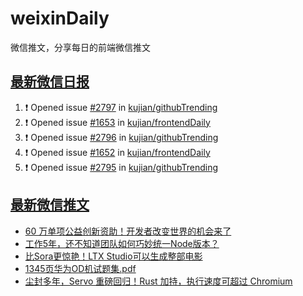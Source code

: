# weixinDaily
微信推文，分享每日的前端微信推文

## [最新微信日报](https://github.com/kujian/weixinDaily/issues)

<!--START_SECTION:activity-->
1. ❗ Opened issue [#2797](https://github.com/kujian/githubTrending/issues/2797) in [kujian/githubTrending](https://github.com/kujian/githubTrending)
2. ❗ Opened issue [#1653](https://github.com/kujian/frontendDaily/issues/1653) in [kujian/frontendDaily](https://github.com/kujian/frontendDaily)
3. ❗ Opened issue [#2796](https://github.com/kujian/githubTrending/issues/2796) in [kujian/githubTrending](https://github.com/kujian/githubTrending)
4. ❗ Opened issue [#1652](https://github.com/kujian/frontendDaily/issues/1652) in [kujian/frontendDaily](https://github.com/kujian/frontendDaily)
5. ❗ Opened issue [#2795](https://github.com/kujian/githubTrending/issues/2795) in [kujian/githubTrending](https://github.com/kujian/githubTrending)
<!--END_SECTION:activity-->


## [最新微信推文](https://weixin.qdkfweb.cn/)

<!-- BLOG-POST-LIST:START -->
- [60 万单项公益创新资助！开发者改变世界的机会来了](https://weixin.qdkfweb.cn/40904.html)
- [工作5年，还不知道团队如何巧妙统一Node版本？](https://weixin.qdkfweb.cn/40891.html)
- [比Sora更惊艳！LTX Studio可以生成整部电影](https://weixin.qdkfweb.cn/40886.html)
- [1345页华为OD机试题集.pdf](https://weixin.qdkfweb.cn/40893.html)
- [尘封多年，Servo 重磅回归！Rust 加持，执行速度可超过 Chromium](https://weixin.qdkfweb.cn/40892.html)
<!-- BLOG-POST-LIST:END -->
